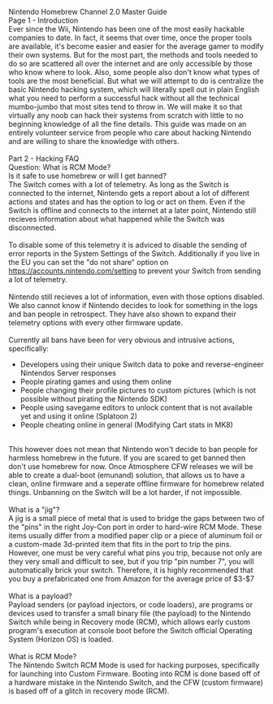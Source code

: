 Nintendo Homebrew Channel 2.0 Master Guide<br/>
Page 1 - Introduction<br/>
Ever since the Wii, Nintendo has been one of the most easily hackable companies to date. In fact, it seems that over time, once the proper tools are available, it's become easier and easier for the average gamer to modify their own systems. But for the most part, the methods and tools needed to do so are scattered all over the internet and are only accessible by those who know where to look. Also, some people also don't know what types of tools are the most beneficial. But what we will attempt to do is centralize the basic Nintendo hacking system, which will literally spell out in plain English what you need to perform a successful hack without all the technical mumbo-jumbo that most sites tend to throw in. We will make it so that virtually any noob can hack their systems from scratch with little to no beginning knowledge of all the fine details. This guide was made on an entirely volunteer service from people who care about hacking Nintendo and are willing to share the knowledge with others.<br/>
<br/>
Part 2 - Hacking FAQ<br/>
Question: What is RCM Mode?<br/>
Is it safe to use homebrew or will I get banned?<br/>
The Switch comes with a lot of telemetry. As long as the Switch is connected to the internet, Nintendo gets a report about a lot of different actions and states and has the option to log or act on them. Even if the Switch is offline and connects to the internet at a later point, Nintendo still recieves information about what happened while the Switch was disconnected.<br/>
<br/>
To disable some of this telemetry it is adviced to disable the sending of error reports in the System Settings of the Switch. Additionally if you live in the EU you can set the "do not share" option on https://accounts.nintendo.com/setting to prevent your Switch from sending a lot of telemetry.<br/>
<br/> 
Nintendo still recieves a lot of information, even with those options disabled. We also cannot know if Nintendo decides to look for something in the logs and ban people in retrospect. They have also shown to expand their telemetry options with every other firmware update.<br/>
<br/> 
Currently all bans have been for very obvious and intrusive actions, specifically:<br/>
 - Developers using their unique Switch data to poke and reverse-engineer Nintendos Server responses<br/>
 - People pirating games and using them online<br/>
 - People changing their profile pictures to custom pictures (which is not possible without pirating the Nintendo SDK)<br/>
 - People using savegame editors to unlock content that is not available yet and using it online (Splatoon 2)<br/>
 - People cheating online in general (Modifying Cart stats in MK8)<br/>
<br/> 
This however does not mean that Nintendo won't decide to ban people for harmless homebrew in the future. If you are scared to get banned then don't use homebrew for now. Once Atmosphere CFW releases we will be able to create a dual-boot (emunand) solution, that allows us to have a clean, online firmware and a seperate offline firmware for homebrew related things. Unbanning on the Switch will be a lot harder, if not impossible.<br/>
<br/>
What is a "jig"?<br/>
A jig is a small piece of metal that is used to bridge the gaps between two of the "pins" in the right Joy-Con port in order to hard-wire RCM Mode. These items usually differ from a modified paper clip or a piece of aluminum foil or a custom-made 3d-printed item that fits in the port to trip the pins. However, one must be very careful what pins you trip, because not only are they very small and difficult to see, but if you trip "pin number 7", you will automatically brick your switch. Therefore, it is highly recommended that you buy a prefabricated one from Amazon for the average price of $3-$7<br/>
<br/>
What is a payload?<br/>
Payload senders (or payload injectors, or code loaders), are programs or devices used to transfer a small binary file (the payload) to the Nintendo Switch while being in Recovery mode (RCM), which allows early custom program's execution at console boot before the Switch official Operating System (Horizon OS) is loaded.<br/>
<br/>
What is RCM Mode?<br/>
The Nintendo Switch RCM Mode is used for hacking purposes, specifically for launching into Custom Firmware. Booting into RCM is done based off of a hardware mistake in the Nintendo Switch, and the CFW (custom firmware) is based off of a glitch in recovery mode (RCM).<br/>
